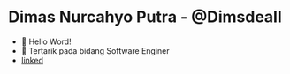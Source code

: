 <h1>Dimas Nurcahyo Putra - @Dimsdeall</h1>

- 👋 Hello Word! 
- 👀 Tertarik pada bidang Software Enginer
- <a href='https://www.linkedin.com/in/dimas-nurcahyo-putra-755554201/'>linked</a>
<!---
dimsdeall/dimsdeall is a ✨ special ✨ repository because its `README.md` (this file) appears on your GitHub profile.
You can click the Preview link to take a look at your changes.
--->

